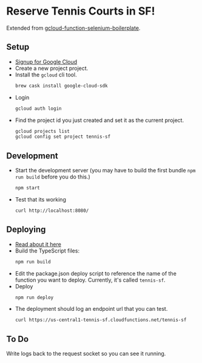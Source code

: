 # Reserve Tennis Courts in SF!

Extended from [gcloud-function-selenium-boilerplate](https://github.com/ccorcos/gcloud-function-selenium-boilerplate).

## Setup
- [Signup for Google Cloud](https://console.cloud.google.com)
- Create a new project project.
- Install the `gcloud` cli tool.
	```sh
	brew cask install google-cloud-sdk
	```
- Login
	```sh
	gcloud auth login
	```
- Find the project id you just created and set it as the current project.
	```sh
	gcloud projects list
	gcloud config set project tennis-sf
	```

## Development
- Start the development server (you may have to build the first bundle `npm run build` before you do this.)
	```sh
	npm start
	```
- Test that its working
	```sh
	curl http://localhost:8080/
	```

## Deploying
- [Read about it here](https://cloud.google.com/functions/docs/deploying/filesystem)
- Build the TypeScript files:
	```sh
	npm run build
	```
- Edit the package.json deploy script to reference the name of the function you want to deploy. Currently, it's called `tennis-sf`.
- Deploy
	```sh
	npm run deploy
	```
- The deployment should log an endpoint url that you can test.
	```sh
	curl https://us-central1-tennis-sf.cloudfunctions.net/tennis-sf
	```

## To Do

Write logs back to the request socket so you can see it running.